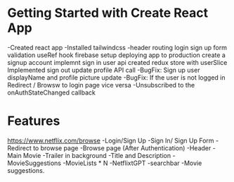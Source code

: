 # Getting Started with Create React App
-Created react app
-Installed tailwindcss
-header
routing
login
sign up
form validation
useRef hook
firebase setup
deploying app to production
create a signup account
implemnt sign in user api
created redux store with userSlice
Implemented sign out
update profile API call
-BugFix: Sign up user displayName and profile picture update
-BugFix: If the user is not logged in Redirect / Browsw to login page vice versa
-Unsubscribed to the onAuthStateChanged callback



# Features
https://www.netflix.com/browse
 -Login/Sign Up
  -Sign In/ Sign Up Form
  -Redirect to browse page
 -Browse page (After Authentication)
  -Header
  -Main Movie
    -Trailer in background
    -Title and Description
    -MovieSuggestions
        -MovieLists * N
 -NetflixtGPT
    -searchbar
    -Movie suggestions.


